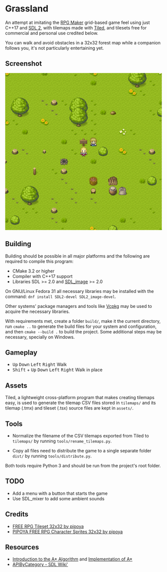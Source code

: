 # Grassland

An attempt at imitating the [RPG Maker](https://www.rpgmakerweb.com/) grid-based game feel using just C++17 and [SDL 2](https://www.libsdl.org/), with tilemaps made with [Tiled](https://www.mapeditor.org/), and tilesets free for commercial and personal use credited below.

You can walk and avoid obstacles in a 32x32 forest map while a companion follows you, it's not particularly entertaining yet.

## Screenshot

![Screenshot](screenshot.png)

## Building

Building should be possible in all major platforms and the following are required to compile this program:

* CMake 3.2 or higher
* Compiler with C++17 support
* Libraries SDL >= 2.0 and [SDL_image](https://www.libsdl.org/projects/SDL_image/) >= 2.0

On GNU/Linux Fedora 31 all necessary libraries may be installed with the command: `dnf install SDL2-devel SDL2_image-devel`.

Other systems' package managers and tools like [Vcpkg](https://github.com/microsoft/vcpkg) may be used to acquire the necessary libraries.

With requirements met, create a folder `build/`, make it the current directory, run `cmake ..` to generate the build files for your system and configuration, and then `cmake --build .` to build the project. Some additional steps may be necessary, specially on Windows.

## Gameplay

* <kbd>Up</kbd> <kbd>Down</kbd> <kbd>Left</kbd> <kbd>Right</kbd> Walk
* <kbd>Shift</kbd> + <kbd>Up</kbd> <kbd>Down</kbd> <kbd>Left</kbd> <kbd>Right</kbd> Walk in place

## Assets

Tiled, a lightweight cross-platform program that makes creating tilemaps easy, is used to generate the tilemap CSV files stored in `tilemaps/` and its tilemap (.tmx) and tileset (.tsx) source files are kept in `assets/`.

## Tools

* Normalize the filename of the CSV tilemaps exported from Tiled to `tilemaps/` by running `tools/rename_tilemaps.py`.

* Copy all files need to distribute the game to a single separate folder `dist/` by running `tools/distribute.py`.

Both tools require Python 3 and should be run from the project's root folder.

## TODO

* Add a menu with a button that starts the game
* Use SDL_mixer to add some ambient sounds

## Credits

* [FREE RPG Tileset 32x32 by pipoya](https://pipoya.itch.io/pipoya-rpg-tileset-32x32)
* [PIPOYA FREE RPG Character Sprites 32x32 by pipoya](https://pipoya.itch.io/pipoya-free-rpg-character-sprites-32x32)

## Resources

* [Introduction to the A* Algorithm](https://www.redblobgames.com/pathfinding/a-star/introduction.html) and [Implementation of A&ast;](
https://www.redblobgames.com/pathfinding/a-star/implementation.html)
* [APIByCategory - SDL Wiki'](https://wiki.libsdl.org/APIByCategory)
